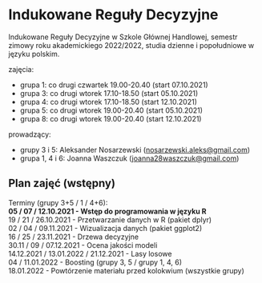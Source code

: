 # Indukowane Reguły Decyzyjne
Indukowane Reguły Decyzyjne w Szkole Głównej Handlowej, semestr zimowy roku akademickiego 2022/2022, studia dzienne i popołudniowe w języku polskim.

zajęcia:  
* grupa 1: co drugi czwartek 19.00-20.40 (start 07.10.2021)   
* grupa 3: co drugi wtorek 17.10-18.50 (start 05.10.2021)   
* grupa 4: co drugi wtorek 17.10-18.50 (start 12.10.2021)  
* grupa 5: co drugi wtorek 19.00-20.40 (start 05.10.2021) 
* grupa 8: co drugi wtorek 19.00-20.40 (start 12.10.2021) 

prowadzący:  
* grupy 3 i 5: Aleksander Nosarzewski (nosarzewski.aleks@gmail.com) 
* grupa 1, 4 i 6: Joanna Waszczuk (joanna28waszczuk@gmail.com)

## Plan zajęć (wstępny)
Terminy (grupy 3+5 / 1 / 4+6):  
__05 / 07 / 12.10.2021 - Wstęp do programowania w języku R__  
19 / 21 / 26.10.2021 - Przetwarzanie danych w R (pakiet dplyr)  
02 / 04 / 09.11.2021 - Wizualizacja danych (pakiet ggplot2)  
16 / 25 / 23.11.2021 - Drzewa decyzyjne  
30.11 / 09 / 07.12.2021 - Ocena jakości modeli  
14.12.2021 / 13.01.2022 / 21.12.2021 - Lasy losowe  
04 / 11.01.2022 - Boosting (grupy 3, 5 / grupy 1, 4, 6)  
18.01.2022 - Powtórzenie materiału przed kolokwium (wszystkie grupy)
